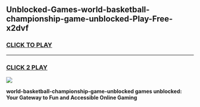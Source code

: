 
## Unblocked-Games-world-basketball-championship-game-unblocked-Play-Free-x2dvf
<h3>
<a href="https://premium76.site?title=world-basketball-championship-game-unblocked&ref=10A">CLICK TO PLAY</a></h3>
<hr>

<h3>
<a href="https://premium76.site?title=world-basketball-championship-game-unblocked&ref=10A">CLICK 2 PLAY</a>
  
</h3>

<a href="https://premium76.site?title=world-basketball-championship-game-unblocked&ref=10A"><img src="https://clearcache.store/games.png"></a>


**world-basketball-championship-game-unblocked games unblocked: Your Gateway to Fun and Accessible Online Gaming**

